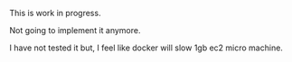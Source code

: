 This is work in progress.

Not going to implement it anymore.

I have not tested it but, I feel like docker will slow 1gb ec2 micro machine.
